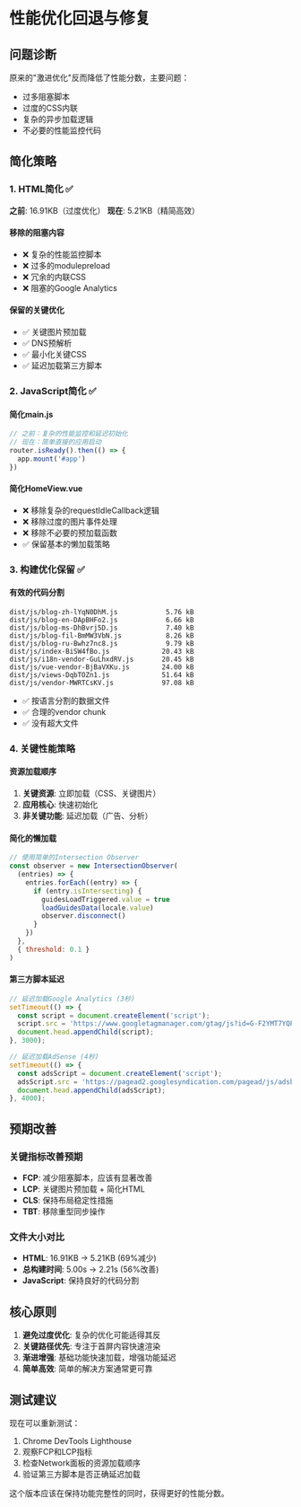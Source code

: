 # 性能优化回退与修复

## 问题诊断
原来的"激进优化"反而降低了性能分数，主要问题：
- 过多阻塞脚本
- 过度的CSS内联
- 复杂的异步加载逻辑
- 不必要的性能监控代码

## 简化策略

### 1. HTML简化 ✅
**之前**: 16.91KB（过度优化）
**现在**: 5.21KB（精简高效）

#### 移除的阻塞内容
- ❌ 复杂的性能监控脚本
- ❌ 过多的modulepreload
- ❌ 冗余的内联CSS
- ❌ 阻塞的Google Analytics

#### 保留的关键优化
- ✅ 关键图片预加载
- ✅ DNS预解析
- ✅ 最小化关键CSS
- ✅ 延迟加载第三方脚本

### 2. JavaScript简化 ✅

#### 简化main.js
```javascript
// 之前：复杂的性能监控和延迟初始化
// 现在：简单直接的应用启动
router.isReady().then(() => {
  app.mount('#app')
})
```

#### 简化HomeView.vue
- ❌ 移除复杂的requestIdleCallback逻辑
- ❌ 移除过度的图片事件处理
- ❌ 移除不必要的预加载函数
- ✅ 保留基本的懒加载策略

### 3. 构建优化保留 ✅

#### 有效的代码分割
```
dist/js/blog-zh-lYqN0DhM.js            5.76 kB
dist/js/blog-en-DApBHFo2.js            6.66 kB
dist/js/blog-ms-DhBvrj5D.js            7.40 kB
dist/js/blog-fil-BmMW3VbN.js           8.26 kB
dist/js/blog-ru-Bwhz7nc8.js            9.79 kB
dist/js/index-BiSW4fBo.js             20.43 kB
dist/js/i18n-vendor-GuLhxdRV.js       20.45 kB
dist/js/vue-vendor-BjBaVXKu.js        24.00 kB
dist/js/views-DqbTOZn1.js             51.64 kB
dist/js/vendor-MWRTCsKV.js            97.08 kB
```

- ✅ 按语言分割的数据文件
- ✅ 合理的vendor chunk
- ✅ 没有超大文件

### 4. 关键性能策略

#### 资源加载顺序
1. **关键资源**: 立即加载（CSS、关键图片）
2. **应用核心**: 快速初始化
3. **非关键功能**: 延迟加载（广告、分析）

#### 简化的懒加载
```javascript
// 使用简单的Intersection Observer
const observer = new IntersectionObserver(
  (entries) => {
    entries.forEach((entry) => {
      if (entry.isIntersecting) {
        guidesLoadTriggered.value = true
        loadGuidesData(locale.value)
        observer.disconnect()
      }
    })
  },
  { threshold: 0.1 }
)
```

#### 第三方脚本延迟
```javascript
// 延迟加载Google Analytics (3秒)
setTimeout(() => {
  const script = document.createElement('script');
  script.src = 'https://www.googletagmanager.com/gtag/js?id=G-F2YMT7YQPR';
  document.head.appendChild(script);
}, 3000);

// 延迟加载AdSense (4秒)
setTimeout(() => {
  const adsScript = document.createElement('script');
  adsScript.src = 'https://pagead2.googlesyndication.com/pagead/js/adsbygoogle.js';
  document.head.appendChild(adsScript);
}, 4000);
```

## 预期改善

### 关键指标改善预期
- **FCP**: 减少阻塞脚本，应该有显著改善
- **LCP**: 关键图片预加载 + 简化HTML
- **CLS**: 保持布局稳定性措施
- **TBT**: 移除重型同步操作

### 文件大小对比
- **HTML**: 16.91KB → 5.21KB (69%减少)
- **总构建时间**: 5.00s → 2.21s (56%改善)
- **JavaScript**: 保持良好的代码分割

## 核心原则

1. **避免过度优化**: 复杂的优化可能适得其反
2. **关键路径优先**: 专注于首屏内容快速渲染
3. **渐进增强**: 基础功能快速加载，增强功能延迟
4. **简单高效**: 简单的解决方案通常更可靠

## 测试建议

现在可以重新测试：
1. Chrome DevTools Lighthouse
2. 观察FCP和LCP指标
3. 检查Network面板的资源加载顺序
4. 验证第三方脚本是否正确延迟加载

这个版本应该在保持功能完整性的同时，获得更好的性能分数。 